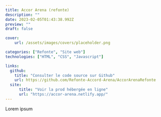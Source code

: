 ```yaml
---
title: Accor Arena (refonte)
description: ""
date: 2023-02-05T01:43:38.992Z
preview: ""
draft: false

cover:
    url: /assets/images/covers/placeholder.png

categories: ["Refonte", "Site web"]
technologies: ["HTML", "CSS", "Javascript"]

links:
  github:
    title: "Consulter le code source sur Github"
    url: https://github.com/Refonte-Accord-Arena/AccorArenaRefonte
  site: 
      title: "Voir la prod hébergée en ligne"
      url: "https://accor-arena.netlify.app/"
---
```

Lorem ipsum
